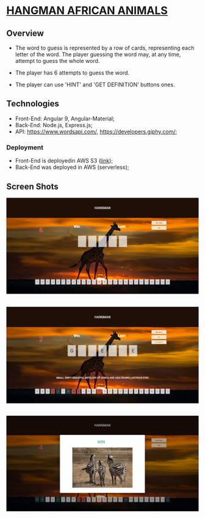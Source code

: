 # [HANGMAN AFRICAN ANIMALS](http://hangman-african-animals.s3-website-us-east-1.amazonaws.com/)

## Overview

* The word to guess is represented by a row of cards, representing each letter of the word. The player guessing the word may, at any time, attempt to guess the whole word. 

* The player has 6 attempts to guess the word. 

* The player can use 'HINT' and 'GET DEFINITION' buttons ones.

## Technologies
* Front-End: Angular 9, Angular-Material;
* Back-End: Node.js, Express.js;
* API: https://www.wordsapi.com/, https://developers.giphy.com/;

### Deployment
* Front-End is deployedin AWS S3 ([link](http://hangman-african-animals.s3-website-us-east-1.amazonaws.com/));
* Back-End was deployed in AWS (serverless);

## Screen Shots
![image](https://github.com/varan2030/hangman/blob/master/client/src/assets/img/home.PNG)
##
![image](https://github.com/varan2030/hangman/blob/master/client/src/assets/img/dif.PNG)
##
![image](https://github.com/varan2030/hangman/blob/master/client/src/assets/img/win.PNG)
